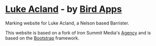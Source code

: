 # [Luke Acland](http://lukeacland.co.nz/) - by [Bird Apps](http://birdapps.nz/)

Marking website for Luke Acland, a Nelson based Barrister.

This website is based on a fork of Iron Summit Media's [Agency](http://startbootstrap.com/template-overviews/agency/) and is based on the [Bootstrap](http://getbootstrap.com/) framework. 
